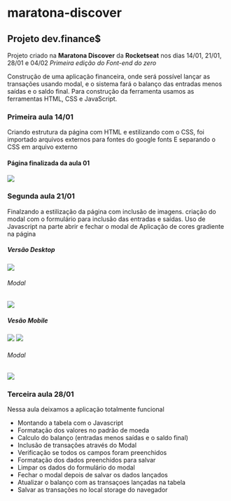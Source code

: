 # maratona-discover
## Projeto dev.finance$

Projeto criado na **Maratona Discover** da **Rocketseat** nos dias 14/01, 21/01, 28/01 e 04/02
*Primeira edição do Font-end do zero*

Construção de uma aplicação financeira, onde será possível lançar as transações usando modal, e o sistema fará o balanço das entradas menos saídas e o saldo final.
Para construção da ferramenta usamos as ferramentas HTML, CSS e JavaScript.

### Primeira aula 14/01
Criando estrutura da página com HTML e estilizando com o CSS, foi importado arquivos externos para fontes do google fonts
E separando o CSS em arquivo externo

#### Página finalizada da aula 01

<img src="./projectimages/exempleAula01.png?w=512">

### Segunda aula 21/01
Finalzando a estilização da página com inclusão de imagens. criação do modal com o formulário para inclusão das entradas e saídas.
Uso de Javascript na parte abrir e fechar o modal de
Aplicação de cores gradiente na página


##### Versão Desktop

<img src="./projectimages/exempleAula02Desktop.png?w=512">


###### Modal

<img src="./projectimages/exempleAula02Modal.png?w=512">


##### Vesão Mobile

<img src="./projectimages/exempleAula02Mobilepg1.png?w=512">


<img src="./projectimages/exempleAula02Mobilepg2.png?w=512">

###### Modal

<img src="./projectimages/exempleAula02MobileModal.png?w=512">

### Terceira aula 28/01

Nessa aula deixamos a aplicação totalmente funcional

- Montando a tabela com o Javascript
- Formatação dos valores no padrão de moeda
- Calculo do balanço (entradas menos saídas e o saldo final)
- Inclusão de transações através do Modal
- Verificação se todos os campos foram preenchidos
- Formatação dos dados preenchidos para salvar
- Limpar os dados do formulário do modal
- Fechar o modal depois de salvar os dados lançados
- Atualizar o balanço com as transaçoes lançadas na tabela
- Salvar as transações no local storage do navegador

